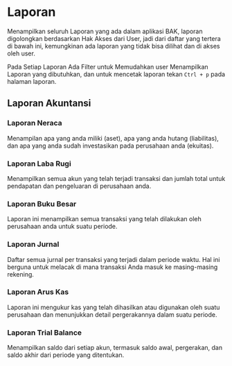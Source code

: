 # Laporan

Menampilkan seluruh Laporan yang ada dalam aplikasi BAK, laporan digolongkan berdasarkan Hak Akses dari User, jadi dari daftar yang tertera di bawah ini, kemungkinan ada laporan yang tidak bisa dilihat dan di akses oleh user.

Pada Setiap Laporan Ada Filter untuk Memudahkan user Menampilkan Laporan yang dibutuhkan, dan untuk mencetak laporan tekan `Ctrl + p` pada halaman laporan.

## Laporan Akuntansi

### Laporan Neraca

Menampilan apa yang anda miliki (aset), apa yang anda hutang (liabilitas), dan apa yang anda sudah investasikan pada perusahaan anda (ekuitas).

### Laporan Laba Rugi

Menampilkan semua akun yang telah terjadi transaksi dan jumlah total untuk pendapatan dan pengeluaran di perusahaan anda.

### Laporan Buku Besar

Laporan ini menampilkan semua transaksi yang telah dilakukan oleh perusahaan anda untuk suatu periode.

### Laporan Jurnal

Daftar semua jurnal per transaksi yang terjadi dalam periode waktu. Hal ini berguna untuk melacak di mana transaksi Anda masuk ke masing-masing rekening.

### Laporan Arus Kas

Laporan ini mengukur kas yang telah dihasilkan atau digunakan oleh suatu perusahaan dan menunjukkan detail pergerakannya dalam suatu periode.

### Laporan Trial Balance

Menampilkan saldo dari setiap akun, termasuk saldo awal, pergerakan, dan saldo akhir dari periode yang ditentukan.
